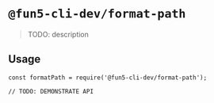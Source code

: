 # `@fun5-cli-dev/format-path`

> TODO: description

## Usage

```
const formatPath = require('@fun5-cli-dev/format-path');

// TODO: DEMONSTRATE API
```
